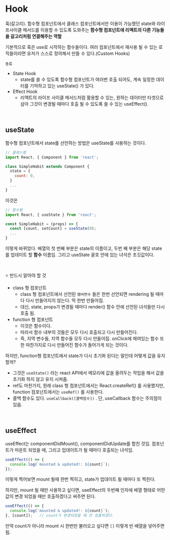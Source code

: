 # Hook

훅(갈고리). 함수형 컴포넌트에서 클래스 컴포넌트에서만 이용이 가능했던 state와 라이프사이클 메서드를 이용할 수 있도록 도와주는 **함수형 컴포넌트에 리액트의 다른 기능들을 갈고리처럼 연결해주는 역할**

기본적으로 훅은 use로 시작하는 함수들이다. 여러 컴포넌트에서 재사용 될 수 있는 로직들이라면 유저가 스스로 정의해서 만들 수 있다.(Custom Hooks)

`종류`

- State Hook
  - state를 쓸 수 있도록 함수형 컴포넌트가 여러번 호출 되어도, 계속 일정한 데이터를 기억하고 있는 useState() 가 있다.
- Effect Hook
  - 리액트의 라이프 사이클 메서드처럼 활용할 수 있는, 원하는 데이터만 타겟으로 삼아 그것이 변경될 때마다 호출 될 수 있도록 쓸 수 있는 useEffect().

<br/>

## useState

함수형 컴포넌트에서 state를 선언하는 방법은 useState를 사용하는 것이다.

```jsx
// 클래스형
import React, { Component } from 'react';

class SimpleHabit extends Component {
  state = {
    count: 0,
  }
  ...
}
```

이것은

```jsx
// 함수형
import React, { useState } from 'react';

const SimpleHabit = (props) => {
  const [count, setCount] = useState(0);
  ...
}
```

이렇게 바뀌었다. 배열의 첫 번째 부분은 state의 이름이고, 두번 째 부분은 해당 state를 업데이트 할 **함수** 이름임. 그리고 useState 괄호 안에 있는 녀석은 초깃값이다.

<br/>

⭐️ 반드시 알아야 할 것

- class 형 컴포넌트
  - class 형 컴포넌트에서 선언된 `멤버변수` 들은 한번 선언되면 rendering 될 때마다 다시 만들어지지 않는다. 딱 한번 만들어짐.
  - 대신, state, props가 변경될 때마다 render() 함수 안에 선언된 녀석들만 다시 호출 됨.
- function 형 컴포넌트
  - 이것은 함수이다.
  - 따라서 함수 내부의 것들은 모두 다시 호출되고 다시 만들어진다.
  - 즉, 지역 변수들, 지역 함수들 모두 다시 만들어짐. onClick에 매여있는 함수 또한 마찬가지로 다시 만들어진 함수가 들어가게 되는 것이다.

하지만, function형 컴포넌트에서 state가 다시 초기화 된다는 말인데 어떻게 값을 유지할까?

- 그것은 `useState()` 라는 react API에서 메모리에 값을 올려두는 작업을 해서 값을 초기화 하지 않고 유지 시켜줌.
- ref도 마찬가지, 원래 class 형 컴포넌트에서는 React.createRef() 를 사용했지만, function 컴포넌트에서는 `useRef()` 를 사용한다.
- 콜백 함수도 있다. `useCallback([콜백함수])` . 단, useCallback 함수는 주의점이 있음.

<br/>

## useEffect

useEffect는 componentDidMount(), componentDidUpdate를 합친 것임. 컴포넌트가 마운트 되었을 때, 그리고 업데이트가 될 때마다 호출되는 녀석임.

```jsx
useEffect(() => {
  console.log(`mounted & updated!: ${count}`);
});
```

이렇게 찍어보면 mount 될때 한번 찍히고, state가 업데이트 될 때마다 또 찍힌다.

하지만, mount 될 때만 사용하고 싶다면, useEffect의 두번째 인자에 배열 형태로 어떤 값이 변경 되었을 때만 호출하겠다고 써주면 된다.

```jsx
useEffect(() => {
  console.log(`mounted & updated!: ${count}`);
}, [count]);   // count가 변경되었을 때 만 호출하겠다.
```

만약 count가 아니라 mount 시 한번만 불러오고 싶다면 `[]` 이렇게 빈 배열을 넣어주면 됨.
